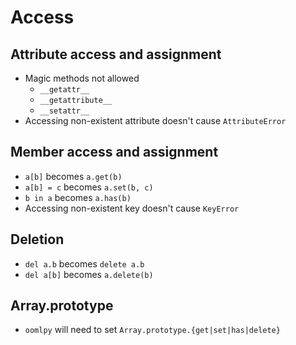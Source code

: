 # Access

## Attribute access and assignment

- Magic methods not allowed
  - `__getattr__`
  - `__getattribute__`
  - `__setattr__`
- Accessing non-existent attribute doesn't cause `AttributeError`

## Member access and assignment

- `a[b]` becomes `a.get(b)`
- `a[b] = c` becomes `a.set(b, c)`
- `b in a` becomes `a.has(b)`
- Accessing non-existent key doesn't cause `KeyError` 

## Deletion

- `del a.b` becomes `delete a.b`
- `del a[b]` becomes `a.delete(b)`

## Array.prototype

- `oomlpy` will need to set `Array.prototype.{get|set|has|delete}`
